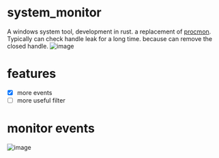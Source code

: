 # system_monitor
A windows system tool, development in rust. a replacement of [procmon](https://learn.microsoft.com/zh-cn/sysinternals/downloads/procmon). Typically can check handle leak for a long time. because can remove the closed handle.
![image](https://github.com/wuanzhuan/system_monitor/assets/11628049/a1cbd86e-eeb7-4edb-9898-ce2bf2c74959)

# features
- [x] more events
- [ ] more useful filter
# monitor events
![image](https://github.com/wuanzhuan/system_monitor/assets/11628049/8956c35a-031e-4045-92db-aa4d906a004d)


